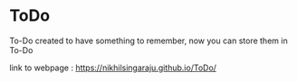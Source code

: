 # ToDo
To-Do created to have something to remember, now you can store them in To-Do

link to webpage : https://nikhilsingaraju.github.io/ToDo/
